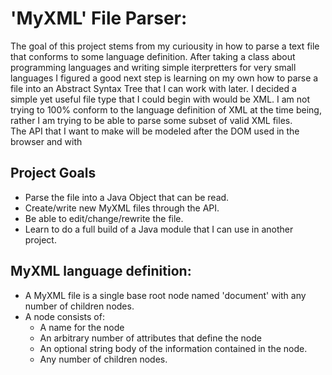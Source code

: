 # 'MyXML' File Parser:
The goal of this project stems from my curiousity in how to parse a text file that conforms to some language definition.  After taking a class about programming languages and writing simple iterpretters for very small languages I figured a good next step is learning on my own how to parse a file into an Abstract Syntax Tree that I can work with later.  I decided a simple yet useful file type that I could begin with would be XML.  I am not trying to 100% conform to the language definition of XML at the time being, rather I am trying to be able to parse some subset of valid XML files.  
The API that I want to make will be modeled after the DOM used in the browser and with 
## Project Goals
- Parse the file into a Java Object that can be read.
- Create/write new MyXML files through the API.
- Be able to edit/change/rewrite the file.
- Learn to do a full build of a Java module that I can use in another project.
## MyXML language definition:
- A MyXML file is a single base root node named 'document' with any number of children nodes.
- A node consists of:
    - A name for the node
    - An arbitrary number of attributes that define the node
    - An optional string body of the information contained in the node.
    - Any number of children nodes.